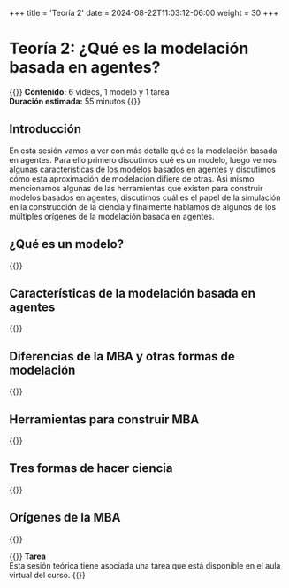 +++
title = 'Teoría 2'
date = 2024-08-22T11:03:12-06:00
weight = 30
+++

# Teoría 2: ¿Qué es la modelación basada en agentes?

{{<hint info>}}
**Contenido:** 6 videos, 1 modelo y 1 tarea  
**Duración estimada:** 55 minutos
{{</hint>}}

## Introducción 

En esta sesión vamos a ver con más detalle qué es la modelación basada en agentes. Para ello primero discutimos qué es un modelo, luego vemos algunas características de los modelos basados en agentes y discutimos cómo esta aproximación de modelación difiere de otras. Asi mismo mencionamos algunas de las herramientas que existen para construir modelos basados en agentes, discutimos cuál es el papel de la simulación en la construcción de la ciencia y finalmente hablamos de algunos de los múltiples orígenes de la modelación basada en agentes.

## ¿Qué es un modelo?

{{<youtube XLPKTW5AkjE>}}

## Características de la modelación basada en agentes

{{<youtube p20GQNiqH3E>}}

## Diferencias de la MBA y otras formas de modelación

{{<youtube MpOr1JABj5Q>}}

## Herramientas para construir MBA

{{<youtube xwav2DkTkcM>}}

## Tres formas de hacer ciencia

{{<youtube TaWQCxRYXJY>}}

## Orígenes de la MBA

{{<youtube S5t2DCXZbik>}}

{{<hint warning>}} **Tarea**  
Esta sesión teórica tiene asociada una tarea que está disponible en el aula virtual del curso.
{{</hint>}}
